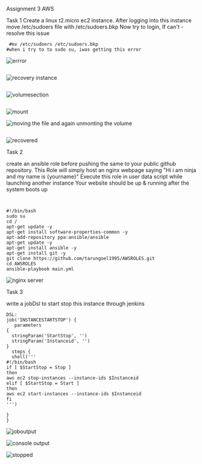 Assignment 3 AWS

Task 1
Create a linux t2.micro ec2 instance. After logging into this instance move /etc/sudoers file with /etc/sudoers.bkp
Now try to login, If can't - resolve this issue
```Steps: #Launch a new linux t2.micro ec2 instance. Take SSH login into same.
 #mv /etc/sudoers /etc/sudoers.bkp
#when i try to to sudo su, iwas getting this error
```
![errror](https://github.com/tarungoel1995/assignments/blob/master/AWS/day3/media/error.png)

```#to resolve this issue i created a new instance and stopped the instance in which error was coming.
```
![recovery instance](https://github.com/tarungoel1995/assignments/blob/master/AWS/day3/media/instances.png)

```#dettach the vloume of old instance and attach the same volume with new instance.
```

![volumesection](https://github.com/tarungoel1995/assignments/blob/master/AWS/day3/media/volumes.png)

```#SSH login in new instance and create a recovery  directory in / which will work as a mount point for extra volume. And preformed the following steps:
```

![mount](https://github.com/tarungoel1995/assignments/blob/master/AWS/day3/media/mountingerrormachinevolume.png)

![moving the file and again unmonting the volume](https://github.com/tarungoel1995/assignments/blob/master/AWS/day3/media/movingsudoersfileandunmounting.png)

```#Dettach the volume from the recovery instance and attach the vloume to old instance and when SSH login in old instance issue is resolved.
```

![recovered](https://github.com/tarungoel1995/assignments/blob/master/AWS/day3/media/recovered.png)


Task 2

create an ansible role before pushing the same to your public github repository.
This Role will simply host an nginx webpage saying
"Hi i am ninja and my name is {yourname}" 
Execute this role in user data script while launching another instance
Your website should be up & running after the system boots up
```nginx role link: https://github.com/tarungoel1995/AWSROLES
```
```User data script:

#!/bin/bash
sudo su
cd /
apt-get update -y
apt-get install software-properties-common -y
apt-add-repository ppa:ansible/ansible
apt-get update -y
apt-get install ansible -y
apt-get install git -y
git clone https://github.com/tarungoel1995/AWSROLES.git
cd AWSROLES
ansible-playbook main.yml
```

![nginx server](https://github.com/tarungoel1995/assignments/blob/master/AWS/day3/media/day3-task2.png)


Task 3

write a jobDsl to start stop this instance through jenkins
```#Job will take 2 parameters StarStop and Instanceid and will perform respective actions.
DSL:
job('INSTANCESTARTSTOP') {
   parameters
{
  stringParam('StartStop', '')
  stringParam('Instanceid', '')
} 
  steps {
  shell('''
#!/bin/bash
if [ $StartStop = Stop ]
then
aws ec2 stop-instances --instance-ids $Instanceid
elif [ $StartStop = Start ]
then
aws ec2 start-instances --instance-ids $Instanceid
fi
''')
        
}
}
```

![joboutput](https://github.com/tarungoel1995/assignments/blob/master/AWS/day3/media/startjenkin.png)


![console output](https://github.com/tarungoel1995/assignments/blob/master/AWS/day3/media/startedbyjenkin.png)


![stopped](https://github.com/tarungoel1995/assignments/blob/master/AWS/day3/media/stoppedbyjenkinjob.png)

